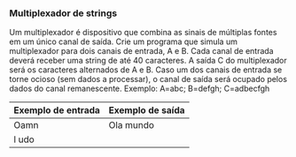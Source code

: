 ### Multiplexador de strings
Um multiplexador é dispositivo que combina as sinais de múltiplas fontes em um único canal de saída. Crie um programa que simula um multiplexador para dois canais de entrada, A e B. Cada canal de entrada deverá receber uma string de até 40 caracteres. A saída C do multiplexador será os caracteres alternados de A e B. Caso um dos canais de entrada se torne ocioso (sem dados a processar), o canal de saída será ocupado pelos dados do canal remanescente. Exemplo: A=abc; B=defgh; C=adbecfgh

| Exemplo de entrada	| Exemplo de saída |
| --- | --- |
|Oamn | Ola mundo |
|l udo |
